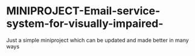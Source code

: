 # MINIPROJECT-Email-service-system-for-visually-impaired-
Just a simple miniproject which can be updated and made better in many ways 
